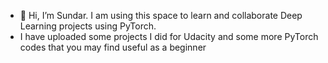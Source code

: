 - 👋 Hi, I’m Sundar. I am using this space to learn and collaborate Deep Learning projects using PyTorch.
- I have uploaded some projects I did for Udacity and some more PyTorch codes that you may find useful as a beginner


<!---
sundargthb/sundargthb is a ✨ special ✨ repository because its `README.md` (this file) appears on your GitHub profile.
You can click the Preview link to take a look at your changes.
--->
